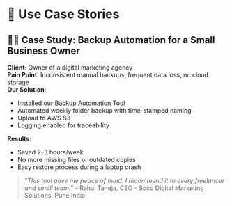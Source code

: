 # 🎯 Use Case Stories

## 🧑‍💼 Case Study: Backup Automation for a Small Business Owner

**Client**: Owner of a digital marketing agency  
**Pain Point**: Inconsistent manual backups, frequent data loss, no cloud storage  
**Our Solution**:
- Installed our Backup Automation Tool
- Automated weekly folder backup with time-stamped naming
- Upload to AWS S3
- Logging enabled for traceability

**Results**:
- Saved 2–3 hours/week
- No more missing files or outdated copies
- Easy restore process during a laptop crash

> “_This tool gave me peace of mind. I recommend it to every freelancer and small team._” - Rahul Taneja, 
CEO - Soco Digital Marketing Solutions, Pune India
